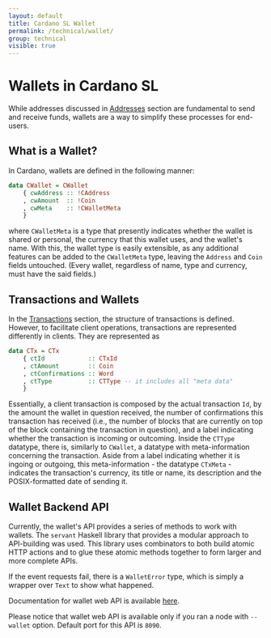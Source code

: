 ```yaml
---
layout: default
title: Cardano SL Wallet
permalink: /technical/wallet/
group: technical
visible: true
---
```

[//]: # (Reviewed at e1d0f9fb37a3f1378341716916f0321fb55698df)

# Wallets in Cardano SL

While addresses discussed in [Addresses](/cardano/addresses/) section are
fundamental to send and receive funds, wallets are a way to simplify these
processes for end-users.

## What is a Wallet?

In Cardano, wallets are defined in the following manner:

~~~ haskell
data CWallet = CWallet
    { cwAddress :: !CAddress
    , cwAmount  :: !Coin
    , cwMeta    :: !CWalletMeta
    }
~~~

where `CWalletMeta` is a type that presently indicates whether the wallet is
shared or personal, the currency that this wallet uses, and the wallet's name.
With this, the wallet type is easily extensible, as any additional features can
be added to the `CWalletMeta` type, leaving the `Address` and `Coin` fields
untouched. (Every wallet, regardless of name, type and currency, must
have the said fields.)

## Transactions and Wallets

In the [Transactions](/cardano/transactions/) section, the structure of
transactions is defined. However, to facilitate client operations, transactions
are represented differently in clients. They are represented as

~~~ haskell
data CTx = CTx
    { ctId            :: CTxId
    , ctAmount        :: Coin
    , ctConfirmations :: Word
    , ctType          :: CTType -- it includes all "meta data"
    }
~~~

Essentially, a client transaction is composed by the actual transaction `Id`,
by the amount the wallet in question received, the number of confirmations this
transaction has received (i.e., the number of blocks that are currently on top of the
block containing the transaction in question), and a label indicating whether
the transaction is incoming or outcoming. Inside the `CTType` datatype, there
is, similarly to `CWallet`, a datatype with meta-information concerning the
transaction. Aside from a label indicating whether it is ingoing or outgoing,
this meta-information - the datatype `CTxMeta` - indicates the transaction's
currency, its title or name, its description and the POSIX-formatted date of
sending it.

## Wallet Backend API

Currently, the wallet's API provides a series of methods to work
with wallets. The `servant` Haskell library that provides a modular
approach to API-building was used. This library uses combinators to both build atomic HTTP actions and to glue these atomic methods together to form larger and more
complete APIs.

If the event requests fail, there is a `WalletError` type, which
is simply a wrapper over `Text` to show what happened.

Documentation for wallet web API is available [here](https://cardano-docs.iohk.io/technical/wallet/api/).

Please notice that wallet web API is available only if you ran a node with `--wallet` option. Default port for this API is `8090`.
